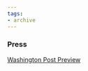 ```yaml
---
tags:
- archive
---
```

### Press

[Washington Post Preview](http://voices.washingtonpost.com/goingoutgurus/2010/12/banished_productions_takes_the.html)
